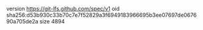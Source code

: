 version https://git-lfs.github.com/spec/v1
oid sha256:d53b930c33b70c7e7f52829a3f6949183966695b3ee07697de067690a705de2a
size 4894
